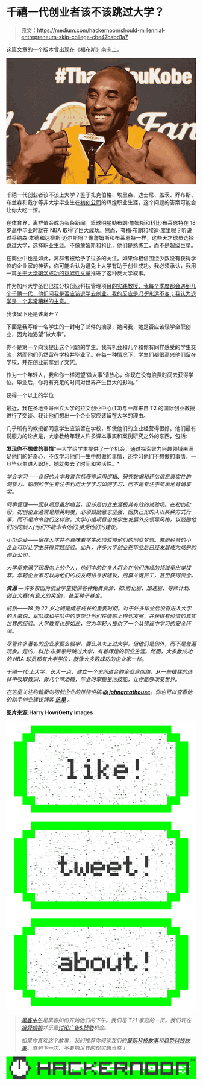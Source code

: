 # 千禧一代创业者该不该跳过大学？

> 原文：<https://medium.com/hackernoon/should-millennial-entrepreneurs-skip-college-cbe47cabd1a7>

这篇文章的一个版本曾出现在《福布斯》杂志上。

![](img/4452ded8f2d92711a60d1cfcb1d07672.png)

千禧一代创业者该不该上大学？鉴于扎克伯格、埃里森、迪士尼、盖茨、乔布斯、布兰森和戴尔等非大学毕业生在[初创公司](https://hackernoon.com/tagged/startup)的辉煌职业生涯，这个问题的答案可能会让你大吃一惊。

在体育界，离群值会成为头条新闻。篮球明星勒布朗·詹姆斯和科比·布莱恩特在 18 岁高中毕业时就在 NBA 取得了巨大成功。然而，夸梅·布朗和埃迪·库里呢？听说过乔纳森·本德和达柳斯·迈尔斯吗？像詹姆斯和布莱恩特一样，这些天才球员选择跳过大学，选择职业生涯。不像詹姆斯和科比，他们是熟练工，而不是超级巨星。

在商业中也是如此，离群者被给予了过多的关注。如果你相信围绕少数没有获得学位的企业家的神话，你可能会认为避免上大学有助于创业成功。我必须承认，我用一篇[关于大学辍学成功的挑衅性文章](http://johngreathouse.com/startup-tips-from-college-dropouts-zuckerberg-jobs-gates-dell-ellison-branson-and-disney/)推进了这种反大学叙事。

作为加州大学圣巴巴拉分校创业科技管理项目[的实践教授，我每个季度都会遇到几个千禧一代，他们问我是否应该退学去创业。我的反应是*几乎*永远不变；我认为退学是一个非常糟糕的主意。](http://www.tmp.ucsb.edu/)

我该留下还是该离开？

下面是我写给一名学生的一封电子邮件的摘录，她问我，她是否应该辍学全职创业，因为她渴望“做大事”。

你不是第一个向我提出这个问题的学生。我有机会和几个和你有同样感受的学生交流，然而他们仍然留在学校并毕业了。在每一种情况下，学生们都很高兴他们留在学校，并在创业前拿到了文凭。

作为一个年轻人，我和你一样渴望‘做大事’请放心，你现在没有浪费时间去获得学位。毕业后，你将有充足的时间对世界产生巨大的影响。”

获得一个以上的学位

最近，我在圣地亚哥州立大学的拉文创业中心(T3)与一群来自 T2 的国际创业教授进行了交谈。我让他们想出一个企业家应该留在大学的理由。

几乎所有的教授都同意学生应该留在学校，即使他们的企业经营得很好。他们最有说服力的论点是，大学教给年轻人许多课本事实和案例研究之外的东西，包括:

**发现你不想做的事情***—大学给学生提供了一个机会，通过探索智力兴趣领域来满足他们的好奇心，不仅学习他们一生中想做的事情，还学习他们不想做的事情。一旦毕业生进入职场，她就失去了时间和灵活性。*

*学会学习——良好的大学教育包括获得运用逻辑、研究数据和评估信息真实性的洞察力。聪明的学生专注于利用大学学习如何学习，而不是专注于简单地背诵事实。*

*同事管理——团队项目虽然痛苦，但却是创业生涯极其有效的试验场。在初创阶段，初创企业通常是精英制度，必须鼓励意志坚强、固执己见的人以某种方式行事，而不是命令他们这样做。大学小组项目迫使学生发展外交领导风格，以鼓励他们的同龄人(他们不能命令他们)接受他们的建议。*

*小型企业——留在大学并不意味着学生必须暂停他们的创业梦想。兼职经营的小企业可以让学生获得实践经验。此外，许多大学创业在毕业后已经发展成为成熟的创业公司。*

*大学里充满了积极向上的个人，他们中的许多人将会在他们选择的领域里出类拔萃。年轻企业家可以向他们的校友网络寻求建议，招募关键员工，甚至获得资金。*

***资源** —许多校园为创业学生提供各种免费资源，如:孵化器、加速器、导师计划、创业大赛(有意义的奖金)，甚至种子基金。*

*成熟——18 到 22 岁之间是情感成长的重要时期。对于许多毕业后没有进入大学的人来说，军队或和平队中的支架让他们在情感上得到发展，并获得有价值的真实世界的经验。大学教育也是如此，它为年轻人提供了一个从错误中学习的安全环境。*

*尽管许多著名的企业家要么辍学，要么从未上过大学，但他们是例外，而不是普遍现象。是的，科比·布莱恩特跳过大学，有着辉煌的职业生涯。然而，大多数成功的 NBA 球员都有大学学位，就像大多数成功的企业家一样。*

*千禧一代:上大学，长大一点，建立一个志同道合的企业家网络，从一些糟糕的选择中吸取教训，做几个啤酒摊，毕业时掌握生活技能，让你能够改变世界。*

**在这里关注约翰面向初创企业的推特供稿:*[**@ johngreathouse**](https://twitter.com/#!/johngreathouse)*。你也可以查看他的动手创业建议博客* [**这里**](http://johngreathouse.com/) *。**

**图片来源:Harry How/Getty Images**

*[![](img/50ef4044ecd4e250b5d50f368b775d38.png)](http://bit.ly/HackernoonFB)**[![](img/979d9a46439d5aebbdcdca574e21dc81.png)](https://goo.gl/k7XYbx)**[![](img/2930ba6bd2c12218fdbbf7e02c8746ff.png)](https://goo.gl/4ofytp)*

> *[黑客中午](http://bit.ly/Hackernoon)是黑客如何开始他们的下午。我们是 T21 家庭的一员。我们现在[接受投稿](http://bit.ly/hackernoonsubmission)并乐意[讨论广告&赞助](mailto:partners@amipublications.com)机会。*
> 
> *如果你喜欢这个故事，我们推荐你阅读我们的[最新科技故事](http://bit.ly/hackernoonlatestt)和[趋势科技故事](https://hackernoon.com/trending)。直到下一次，不要把世界的现实想当然！*

*[![](img/be0ca55ba73a573dce11effb2ee80d56.png)](https://goo.gl/Ahtev1)*